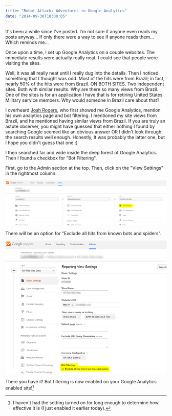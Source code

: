 ```yaml
---
title: "Robot Attack: Adventures in Google Analytics"
date: "2014-09-30T10:00:05"
---
```

It's been a while since I've posted. I'm not sure if anyone even reads my posts anyway... If only there were a way to see if anyone reads them... Which reminds me...

Once upon a time, I set up Google Analytics on a couple websites. The immediate results were actually really neat. I could see that people were visiting the sites.

<!-- more -->

Well, it was all really neat until I really dug into the details. Then I noticed something that I thought was odd. Most of the hits were from Brazil; in fact, nearly 50% of the hits were from Brazil. ON BOTH SITES. Two independent sites. Both with similar results. Why are there so many views from Brazil. One of the sites is for an application I have that is for retiring United States Military service members. Why would someone in Brazil care about that?

I overheard [Josh Rogers](http://joshuarogers.net), who first showed me Google Analytics, mention his own analytics page and bot filtering. I mentioned my site views from Brazil, and he mentioned having similar views from Brazil. If you are truly an astute observer, you might have guessed that either nothing I found by searching Google seemed like an obvious answer OR I didn't look through the search results well enough. Honestly, It was probably the latter one, but I hope you didn't guess that one :)

I then searched far and wide inside the deep forest of Google Analytics. Then I found a checkbox for "Bot Filtering".

First, go to the Admin section at the top. Then, click on the "View Settings" in the rightmost column.

![Google Analytics - Admin Settings](2014-09-30-ga-view-settings.png)

There will be an option for "Exclude all hits from known bots and spiders".

![Google Analytics - Admin filtering](2014-09-30-ga-bot-filtering.png)

There you have it! Bot filtering is now enabled on your Google Analytics enabled site![^1]

[^1]: I haven't had the setting turned on for long enough to determine how effective it is (I just enabled it earlier today).
